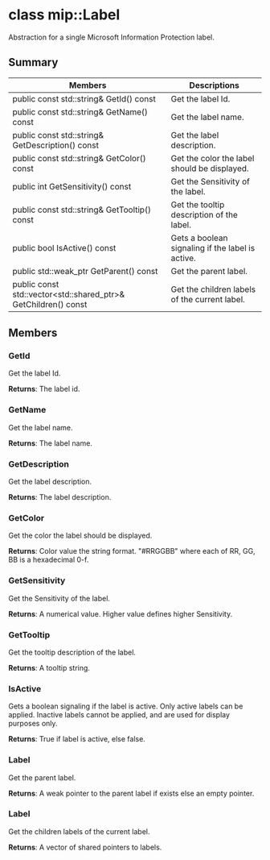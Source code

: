 # class mip::Label 
Abstraction for a single Microsoft Information Protection label.
  
## Summary
 Members                        | Descriptions                                
--------------------------------|---------------------------------------------
 public const std::string& GetId() const  |  Get the label Id.
 public const std::string& GetName() const  |  Get the label name.
 public const std::string& GetDescription() const  |  Get the label description.
 public const std::string& GetColor() const  |  Get the color the label should be displayed.
 public int GetSensitivity() const  |  Get the Sensitivity of the label.
 public const std::string& GetTooltip() const  |  Get the tooltip description of the label.
 public bool IsActive() const  |  Gets a boolean signaling if the label is active.
public std::weak_ptr<Label> GetParent() const  |  Get the parent label.
public const std::vector<std::shared_ptr<Label>>& GetChildren() const  |  Get the children labels of the current label.
  
## Members
  
### GetId
Get the label Id.

  
**Returns**: The label id.
  
### GetName
Get the label name.

  
**Returns**: The label name.
  
### GetDescription
Get the label description.

  
**Returns**: The label description.
  
### GetColor
Get the color the label should be displayed.

  
**Returns**: Color value the string format. "#RRGGBB" where each of RR, GG, BB is a hexadecimal 0-f.
  
### GetSensitivity
Get the Sensitivity of the label.

  
**Returns**: A numerical value. Higher value defines higher Sensitivity.
  
### GetTooltip
Get the tooltip description of the label.

  
**Returns**: A tooltip string.
  
### IsActive
Gets a boolean signaling if the label is active.
Only active labels can be applied. Inactive labels cannot be applied, and are used for display purposes only. 

  
**Returns**: True if label is active, else false.
  
### Label
Get the parent label.

  
**Returns**: A weak pointer to the parent label if exists else an empty pointer.
  
### Label
Get the children labels of the current label.

  
**Returns**: A vector of shared pointers to labels.
